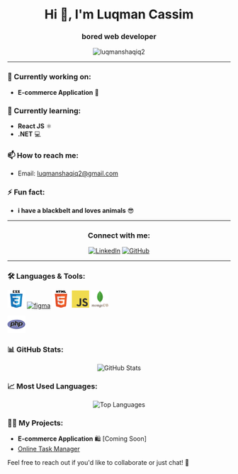 <h1 align="center">Hi 👋, I'm Luqman Cassim</h1>
<h3 align="center">bored web developer</h3>

<p align="center"> 
  <img src="https://komarev.com/ghpvc/?username=luqmanshaqiq2&label=Profile%20views&color=0e75b6&style=flat" alt="luqmanshaqiq2" />
</p>

---

### 🔭 Currently working on:
- **E-commerce Application** 🛒

### 🌱 Currently learning:
- **React JS** ⚛️
- **.NET** 💻

### 📫 How to reach me:
- Email: [luqmanshaqiq2@gmail.com](mailto:luqmanshaqiq2@gmail.com)

### ⚡ Fun fact:
- **i have a blackbelt and loves animals** 😎

---

<h3 align="center">Connect with me:</h3>
<p align="center">
  <a href="https://www.linkedin.com/in/luqmanshaqiq2" target="_blank"><img src="https://img.shields.io/badge/LinkedIn-0A66C2?style=flat&logo=linkedin&logoColor=white" alt="LinkedIn"/></a>
  <a href="https://github.com/luqmanshaqiq2" target="_blank"><img src="https://img.shields.io/badge/GitHub-181717?style=flat&logo=github&logoColor=white" alt="GitHub"/></a>
</p>

---

### 🛠️ **Languages & Tools:**

<p align="center">
 
  <a href="https://www.w3schools.com/css/" target="_blank" rel="noreferrer"><img src="https://raw.githubusercontent.com/devicons/devicon/master/icons/css3/css3-original-wordmark.svg" alt="css3" width="40" height="40"/></a>
  <a href="https://www.figma.com/" target="_blank" rel="noreferrer"><img src="https://www.vectorlogo.zone/logos/figma/figma-icon.svg" alt="figma" width="40" height="40"/></a>
  <a href="https://www.w3.org/html/" target="_blank" rel="noreferrer"><img src="https://raw.githubusercontent.com/devicons/devicon/master/icons/html5/html5-original-wordmark.svg" alt="html5" width="40" height="40"/></a>
  <a href="https://developer.mozilla.org/en-US/docs/Web/JavaScript" target="_blank" rel="noreferrer"><img src="https://raw.githubusercontent.com/devicons/devicon/master/icons/javascript/javascript-original.svg" alt="javascript" width="40" height="40"/></a>
  <a href="https://www.mongodb.com/" target="_blank" rel="noreferrer"><img src="https://raw.githubusercontent.com/devicons/devicon/master/icons/mongodb/mongodb-original-wordmark.svg" alt="mongodb" width="40" height="40"/></a>
 
  <a href="https://www.php.net" target="_blank" rel="noreferrer"><img src="https://raw.githubusercontent.com/devicons/devicon/master/icons/php/php-original.svg" alt="php" width="40" height="40"/></a>
  
</p>



### 📊 GitHub Stats:
<p align="center">
  <img src="https://github-readme-stats.vercel.app/api?username=luqmanshaqiq2&show_icons=true&hide_title=true&count_private=true&hide=prs&theme=tokyonight" alt="GitHub Stats" />
</p>


### 📈 Most Used Languages:
<p align="center">
  <img src="https://github-readme-stats.vercel.app/api/top-langs?username=luqmanshaqiq2&show_icons=true&locale=en&layout=compact" alt="Top Languages" />
</p>



### 👨‍💻 My Projects:
- **E-commerce Application** 🛍️ [Coming Soon]
- [Online Task Manager](#)




Feel free to reach out if you'd like to collaborate or just chat! 🌟
